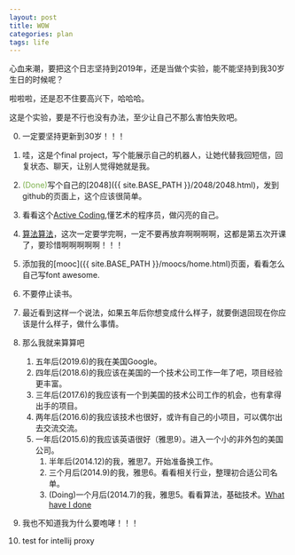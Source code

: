 ```yaml
---
layout: post
title: WOW
categories: plan
tags: life
---
```


心血来潮，要把这个日志坚持到2019年，还是当做个实验，能不能坚持到我30岁生日的时候呢？

啦啦啦，还是忍不住要高兴下，哈哈哈。

这是个实验，要是不行也没有办法，至少让自己不那么害怕失败吧。

0. 一定要坚持更新到30岁！！！

1. 哇，这是个final project，写个能展示自己的机器人，让她代替我回短信，回复状态、聊天，让别人觉得她就是我。

2. <font color="#7CB04C">(Done)</font>写个自己的[2048]({{ site.BASE_PATH }}/2048/2048.html)，发到github的页面上，这个应该很简单。

3. 看看这个[Active Coding](https://www.futurelearn.com/courses/creative-coding),懂艺术的程序员，做闪亮的自己。

4. [算法算法](https://class.coursera.org/algs4partI-005)，这次一定要学完啊，一定不要再放弃啊啊啊啊，这都是第五次开课了，要珍惜啊啊啊啊啊！！！

5. 添加我的[mooc]({{ site.BASE_PATH }}/moocs/home.html)页面，看看怎么自己写font awesome.

6. 不要停止读书。

6. 最近看到这样一个说法，如果五年后你想变成什么样子，就要倒退回现在你应该是什么样子，做什么事情。

7. 那么我就来算算吧
	1. 五年后(2019.6)的我在美国Google。
	2. 四年后(2018.6)的我应该在美国的一个技术公司工作一年了吧，项目经验更丰富。
	3. 三年后(2017.6)的我应该有一个到美国的技术公司工作的机会，也有拿得出手的项目。
	4. 两年后(2016.6)的我应该技术也很好，或许有自己的小项目，可以偶尔出去交流交流。
	5. 一年后(2015.6)的我应该英语很好（雅思9）。进入一个小的非外包的美国公司。
		1. 半年后(2014.12)的我，雅思7。开始准备换工作。
		2. 三个月后(2014.9)的我，雅思6。看看相关行业，整理初合适公司名单。
		3. (Doing)一个月后(2014.7)的我，雅思5。看看算法，基础技术。[What have I done]()

8. 我也不知道我为什么要咆哮！！！

9. test for intellij proxy


